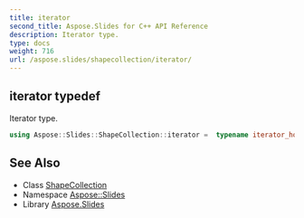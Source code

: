 ```yaml
---
title: iterator
second_title: Aspose.Slides for C++ API Reference
description: Iterator type.
type: docs
weight: 716
url: /aspose.slides/shapecollection/iterator/
---
```

## iterator typedef


Iterator type.

```cpp
using Aspose::Slides::ShapeCollection::iterator =  typename iterator_holder_type::iterator
```

## See Also

* Class [ShapeCollection](../)
* Namespace [Aspose::Slides](../../)
* Library [Aspose.Slides](../../../)
